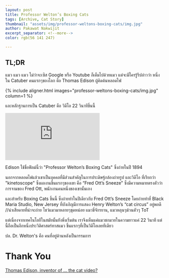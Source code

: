 ```yaml
---
layout: post
title: Professor Welton’s Boxing Cats
tags: [Archive, Cat Story]
thumbnail: "assets/img/professor-weltons-boxing-cats/img.jpg"
author: Pakawat Nakwijit
excerpt_separator: <!--more-->
color: rgb(56 141 247)

---
```


## TL;DR
แมว แมว แมว ไม่ว่าจะเซิส Google หรือ Youtube ก็เต็มไปด้วยแมว แต่จะมีใครรู้รึปล่าวว่า หนึ่งใน Catuber คนแรกๆของโลก คือ Thomas Edison ผู้คิดค้นหลอดไฟ

<!--more-->

{% include aligner.html images="professor-weltons-boxing-cats/img.jpg" column=1 %}

และหลักฐานการเป็น Catuber คือ วิดีโอ 22 วินาทีชิ้นนี้ 


<div class="video-container">
    <iframe class="video" src="https://www.youtube.com/embed/k52pLvVmmkU" frameborder="0" scrolling="no" webkitAllowFullScreen mozallowfullscreen allowFullScreen></iframe>
</div>

Edison ใช้ชื่อฟิลม์นี้ว่า "Professor Welton’s Boxing Cats" ซึ่งถ่ายในปี 1894

นอกจากหลอดไฟแล้วเขาเป็นบุคคลที่มีส่วนสำคัญในการประดิษฐ์กล้องถ่ายรูป และวิดีโอ ที่เรียกว่า "kinetoscope" ซึ่งผลงานชิ้นแรกๆของเขา คือ “Fred Ott’s Sneeze” ซึ่งมีความหมายตรงตัวว่า การจามของ Fred Ott, พนักงานคนหนึ่งของเขานั้นเอง

และสำหรับ Boxing Cats ชิ้นนี้ ซึ่งถ่ายทำในปีเดียวกับ Fred Ott’s Sneeze โดยถ่ายทำที่ Black Maria Studio, New Jersey ที่บังเอิญมีการแสดง Henry Welton’s “cat circus” อยู่พอดี //น่าเสียดายที่น่าจะถ่าย โชว์แมวมาหลายๆชุดหน่อย แมวขี่จักรยาน, แมวหลุนๆม้วนตัวๆ ToT

แต่เนื่องจากเทคโนโลยีในสมัยนั้นยังพึ่งเริ่มต้น เราจึงเห็นแค่แมวชกมวยในความยาวแค่ 22 วินาที แต่นี้ถือเป็นอีกหนึ่งประวิติศาสตร์ทาสแมว ชิ้นแรกๆที่เป็นวิดีโอเลยทีเดียว

ปล. Dr. Welton's คือ คนที่อยู่ด้านหลังเป็นกรรมการ

# Thank You

[Thomas Edison, inventor of ... the cat video?](http://www.latimes.com/style/pets/la-hm-pets-cat-video-side-20150620-story.html)